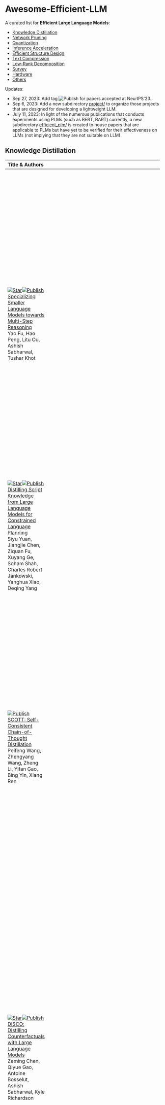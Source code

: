 # Awesome-Efficient-LLM

A curated list for **Efficient Large Language Models**:
  - [Knowledge Distillation](#knowledge-distillation)
  - [Network Pruning](#network-pruning)
  - [Quantization](#quantization)
  - [Inference Acceleration](#inference-acceleration)
  - [Efficient Structure Design](#efficient-structure-design)
  - [Text Compression](#text-compression)
  - [Low-Rank Decomposition](#low-rank-decomposition)
  - [Survey](#survey)
  - [Hardware](#hardware)
  - [Others](#others)   


Updates:
* Sep 27, 2023: Add tag ![Publish](https://img.shields.io/badge/Conference-NeurIPS'23-blue) for papers accepted at NeurIPS'23.
* Sep 6, 2023: Add a new subdirectory [project/](project/) to organize those projects that are designed for developing a lightweight LLM.
* July 11, 2023:
In light of the numerous publications that conducts experiments using PLMs (such as BERT, BART) currently, a new subdirectory [efficient_plm/](efficient_plm/) is created to house papers that are applicable to PLMs but have yet to be verified for their effectiveness on LLMs (not implying that they are not suitable on LLM). 



## Knowledge Distillation
| Title & Authors | Introduction | Links |
|:----|  :----: | :---:|
|[![Star](https://img.shields.io/github/stars/FranxYao/FlanT5-CoT-Specialization.svg?style=social&label=Star)](https://github.com/FranxYao/FlanT5-CoT-Specialization)[![Publish](https://img.shields.io/badge/Conference-ICML'23-blue)]()<br>[Specializing Smaller Language Models towards Multi-Step Reasoning](https://arxiv.org/abs/2301.12726) <br> Yao Fu, Hao Peng, Litu Ou, Ashish Sabharwal, Tushar Khot |<img width="1002" alt="image" src="figures/ModelSpecialization.png"> |[Github](https://github.com/FranxYao/FlanT5-CoT-Specialization) <br> [Paper](https://arxiv.org/abs/2301.12726)|
|[![Star](https://img.shields.io/github/stars/siyuyuan/coscript.svg?style=social&label=Star)](https://github.com/siyuyuan/coscript)[![Publish](https://img.shields.io/badge/Conference-ACL'23%20Outstanding-blue)]()<br>[Distilling Script Knowledge from Large Language Models for Constrained Language Planning](https://arxiv.org/abs/2305.05252) <br> Siyu Yuan, Jiangjie Chen, Ziquan Fu, Xuyang Ge, Soham Shah, Charles Robert Jankowski, Yanghua Xiao, Deqing Yang |<img width="302" alt="image" src="figures/CoScript.png"> |[Github](https://github.com/siyuyuan/coscript) <br> [Paper](https://arxiv.org/abs/2305.05252)|
|[![Publish](https://img.shields.io/badge/Conference-ACL'23%20Outstanding-blue)]()<br>[SCOTT: Self-Consistent Chain-of-Thought Distillation](https://arxiv.org/abs/2305.01879) <br> Peifeng Wang, Zhengyang Wang, Zheng Li, Yifan Gao, Bing Yin, Xiang Ren |<img width="1002" alt="image" src="figures/SCOTT.png"> |[Paper](https://arxiv.org/abs/2305.01879)|
|[![Star](https://img.shields.io/github/stars/eric11eca/disco.svg?style=social&label=Star)](https://github.com/eric11eca/disco)[![Publish](https://img.shields.io/badge/Conference-ACL'23-blue)]()<br>[DISCO: Distilling Counterfactuals with Large Language Models](https://arxiv.org/abs/2212.10534) <br> Zeming Chen, Qiyue Gao, Antoine Bosselut, Ashish Sabharwal, Kyle Richardson |<img width="1002" alt="image" src="figures/disco.png"> |[Github](https://github.com/eric11eca/disco) <br> [Paper](https://arxiv.org/abs/2212.10534)|
|[![Star](https://img.shields.io/github/stars/allenai/i2d2.svg?style=social&label=Star)](https://github.com/allenai/i2d2)[![Publish](https://img.shields.io/badge/Conference-ACL'23-blue)]()<br>[I2D2: Inductive Knowledge Distillation with NeuroLogic and Self-Imitation](https://arxiv.org/abs/2212.09246) <br> Chandra Bhagavatula, Jena D. Hwang, Doug Downey, Ronan Le Bras, Ximing Lu, Lianhui Qin, Keisuke Sakaguchi, Swabha Swayamdipta, Peter West, Yejin Choi |<img width="1002" alt="image" src="https://i2d2.allen.ai/i2d2-fig1.png"> |[Github](https://github.com/allenai/i2d2) <br> [Paper](https://arxiv.org/abs/2212.09246) <br> [Project](https://i2d2.allen.ai/) |
|[![Star](https://img.shields.io/github/stars/allenai/cot_distillation.svg?style=social&label=Star)](https://github.com/allenai/cot_distillation)[![Publish](https://img.shields.io/badge/Conference-ACL'23-blue)]()<br>[Symbolic Chain-of-Thought Distillation: Small Models Can Also "Think" Step-by-Step](https://arxiv.org/abs/2306.14050) <br> Liunian Harold Li, Jack Hessel, Youngjae Yu, Xiang Ren, Kai-Wei Chang, Yejin Choi |<img width="202" alt="image" src="figures/SCoTD.png"> |[Github](https://github.com/allenai/cot_distillation) <br> [Paper](https://arxiv.org/abs/2306.14050)|
|[![Star](https://img.shields.io/github/stars/swarnaHub/ExplanationIntervention.svg?style=social&label=Star)](https://github.com/swarnaHub/ExplanationIntervention) [![Publish](https://img.shields.io/badge/Conference-NeurIPS'23-blue)]() <br>[Can Language Models Teach? Teacher Explanations Improve Student Performance via Theory of Mind](https://arxiv.org/abs/2306.09299) <br> Swarnadeep Saha, Peter Hase, and Mohit Bansal |<img width="302" alt="image" src="https://github.com/swarnaHub/ExplanationIntervention/blob/main/assets/main_fig.png"> |[Github](https://github.com/swarnaHub/ExplanationIntervention) <br> [Paper](https://arxiv.org/abs/2306.09299)|
|[![Star](https://img.shields.io/github/stars/aitsc/GLMKD.svg?style=social&label=Star)](https://github.com/aitsc/GLMKD) [![Publish](https://img.shields.io/badge/Conference-ACL'23%20Industry%20Track-blue)]() <br>[GKD: A General Knowledge Distillation Framework for Large-scale Pre-trained Language Model](https://arxiv.org/abs/2306.06629) <br> Shicheng Tan, Weng Lam Tam, Yuanchun Wang, Wenwen Gong, Yang Yang, Hongyin Tang, Keqing He, Jiahao Liu, Jingang Wang, Shu Zhao, Peng Zhang, Jie Tang |<img width="1002" alt="image" src="figures/GKD.png"> |[Github](https://github.com/aitsc/GLMKD) <br> [Paper](https://arxiv.org/abs/2306.06629)|
|[![Star](https://img.shields.io/github/stars/google-research/distilling-step-by-step.svg?style=social&label=Star)](https://github.com/google-research/distilling-step-by-step) [![Publish](https://img.shields.io/badge/Conference-ACL'23%20Findings-blue)]() <br> [Distilling Step-by-Step! Outperforming Larger Language Models with Less Training Data and Smaller Model Sizes](https://arxiv.org/abs/2305.02301)    <br> Cheng-Yu Hsieh, Chun-Liang Li, Chih-Kuan Yeh, Hootan Nakhost, Yasuhisa Fujii, Alexander Ratner, Ranjay Krishna, Chen-Yu Lee, Tomas Pfister | <img width="2000" alt="image" src="figures/Distill_step_by_step.png">| [Github](https://github.com/google-research/distilling-step-by-step) <br> [Paper](https://arxiv.org/abs/2305.02301) |
| [![Star](https://img.shields.io/github/stars/mbzuai-nlp/LaMini-LM.svg?style=social&label=Star)](https://github.com/mbzuai-nlp/LaMini-LM) <br> [LaMini-LM: A Diverse Herd of Distilled Models from Large-Scale Instructions](https://github.com/mbzuai-nlp/LaMini-LM) <br>Minghao Wu, Abdul Waheed, Chiyu Zhang, Muhammad Abdul-Mageed, Alham Fikri Aji | <img width="1002" alt="image" src="https://github.com/mbzuai-nlp/LaMini-LM/blob/main/images/lamini-pipeline.drawio.png"> | [Github](https://github.com/mbzuai-nlp/LaMini-LM) [paper](https://arxiv.org/abs/2304.14402) |
|[Knowledge Distillation of Large Language Models](https://arxiv.org/abs/2306.08543) <br> Yuxian Gu, Li Dong, Furu Wei, Minlie Huang |<img width="1002" alt="image" src="https://github.com/microsoft/LMOps/blob/main/minillm/figures/method.png"> |[Github](https://github.com/microsoft/LMOps/tree/main/minillm) <br> [Paper](https://arxiv.org/abs/2306.08543)|
|[Teaching Small Language Models to Reason](https://arxiv.org/abs/2212.08410) <br> Lucie Charlotte Magister, Jonathan Mallinson, Jakub Adamek, Eric Malmi, Aliaksei Severyn.  |<img width="202" alt="image" src="figures/Teach_Small_LM_COT.png"> |[Paper](https://arxiv.org/abs/2212.08410)|
| [![Star](https://img.shields.io/github/stars/ananyahjha93/llm-distill.svg?style=social&label=Star)](https://github.com/ananyahjha93/llm-distill) <br> [Large Language Model Distillation Doesn't Need a Teacher](https://arxiv.org/abs/2305.14864) <br> Ananya Harsh Jha, Dirk Groeneveld, Emma Strubell, Iz Beltagy </br> | <img width="2000" alt="image" src="figures/TeacherFreeLLM.png"> | [Github](https://github.com/ananyahjha93/llm-distill) [paper](https://arxiv.org/abs/2305.14864) |
| [The False Promise of Imitating Proprietary LLMs](https://arxiv.org/abs/2305.15717) <br> Arnav Gudibande, Eric Wallace, Charlie Snell, Xinyang Geng, Hao Liu, Pieter Abbeel, Sergey Levine, Dawn Song | <img width="400" alt="image" src="figures/FalsePromise.png"> | [Paper](https://arxiv.org/abs/2305.15717) |
|[![Star](https://img.shields.io/github/stars/jaehunjung1/impossible-distillation.svg?style=social&label=Star)](https://github.com/jaehunjung1/impossible-distillation) <br>[Impossible Distillation: from Low-Quality Model to High-Quality Dataset & Model for Summarization and Paraphrasing](https://arxiv.org/abs/2305.16635) <br> Jaehun Jung, Peter West, Liwei Jiang, Faeze Brahman, Ximing Lu, Jillian Fisher, Taylor Sorensen, Yejin Choi |<img width="1002" alt="image" src="figures/impossible_distillation.png"> |[Github](https://github.com/jaehunjung1/impossible-distillation) [paper](https://arxiv.org/abs/2305.16635) |
|[PaD: Program-aided Distillation Specializes Large Models in Reasoning](https://arxiv.org/abs/2305.13888) <br> Xuekai Zhu, Biqing Qi, Kaiyan Zhang, Xingwei Long, Bowen Zhou |<img width="402" alt="image" src="figures/PaD.png"> |[Paper](https://arxiv.org/abs/2305.13888)|
|[RLCD: Reinforcement Learning from Contrast Distillation for Language Model Alignment](https://arxiv.org/abs/2307.12950) <br> Kevin Yang, Dan Klein, Asli Celikyilmaz, Nanyun Peng, Yuandong Tian |<img width="302" alt="image" src="figures/RLCD.png"> |[Paper](https://arxiv.org/abs/2307.12950)|
|[Sci-CoT: Leveraging Large Language Models for Enhanced Knowledge Distillation in Small Models for Scientific QA](https://arxiv.org/abs/2308.04679) <br> Yuhan Ma, Haiqi Jiang, Chenyou Fan |<img width="302" alt="image" src="figures/Sci-COT.png"> |[Paper](https://arxiv.org/abs/2308.04679)|
|[![Star](https://img.shields.io/github/stars/universal-ner/universal-ner.svg?style=social&label=Star)](https://github.com/universal-ner/universal-ner)<br>[UniversalNER: Targeted Distillation from Large Language Models for Open Named Entity Recognition](https://arxiv.org/abs/2308.03279) <br> Wenxuan Zhou, Sheng Zhang, Yu Gu, Muhao Chen, Hoifung Poon |<img width="302" alt="image" src="figures/UniversalNER.png"> |[Github](https://github.com/universal-ner/universal-ner) <br> [Paper](https://arxiv.org/abs/2308.03279) <br> [Project](https://universal-ner.github.io) |
|[![Star](https://img.shields.io/github/stars/timinar/BabyLlama.svg?style=social&label=Star)](https://github.com/timinar/BabyLlama)<br>[Baby Llama: knowledge distillation from an ensemble of teachers trained on a small dataset with no performance penalty](https://arxiv.org/abs/2308.02019) <br> Inar Timiryasov, Jean-Loup Tastet |<img width="302" alt="image" src="figures/BabyLLaMA.png"> |[Github](https://github.com/timinar/BabyLlama) <br> [Paper](https://arxiv.org/abs/2308.02019) | [Model](https://huggingface.co/timinar/baby-llama-58m) |



## Network Pruning
| Title & Authors | Introduction | Links |
|:----|  :----: | :---:|
| [![Star](https://img.shields.io/github/stars/IST-DASLab/sparsegpt.svg?style=social&label=Star)](https://github.com/IST-DASLab/sparsegpt) [![Publish](https://img.shields.io/badge/Conference-ICML'23-blue)]() [![Type](https://img.shields.io/badge/Unstructured-C2A4A6)]() <br> [SparseGPT: Massive Language Models Can Be Accurately Pruned in One-Shot](https://github.com/IST-DASLab/sparsegpt) <br> Elias Frantar, Dan Alistarh| <img width="522" alt="image" src="figures/sparsegpt.png"> |[Github](https://github.com/IST-DASLab/sparsegpt) [paper](https://arxiv.org/abs/2301.00774) |
| [![Star](https://img.shields.io/github/stars/horseee/LLM-Pruner.svg?style=social&label=Star)](https://github.com/horseee/LLM-Pruner) [![Publish](https://img.shields.io/badge/Conference-NeurIPS'23-blue)]() [![Type](https://img.shields.io/badge/Structural-C2A4A6)]() <br>[LLM-Pruner: On the Structural Pruning of Large Language Models](https://arxiv.org/abs/2305.11627) <br> Xinyin Ma, Gongfan Fang, Xinchao Wang | <img width="561" alt="image" src="figures/llm_pruner.png">| [Github](https://github.com/horseee/LLM-Pruner) [paper](https://arxiv.org/abs/2305.11627)|
|[![Star](https://img.shields.io/github/stars/VITA-Group/essential_sparsity.svg?style=social&label=Star)](https://github.com/VITA-Group/essential_sparsity) [![Publish](https://img.shields.io/badge/Conference-NeurIPS'23-blue)]() [![Type](https://img.shields.io/badge/Unstructured-C2A4A6)]() <br>[The Emergence of Essential Sparsity in Large Pre-trained Models: The Weights that Matter](https://arxiv.org/abs/2306.03805) <br> Ajay Jaiswal, Shiwei Liu, Tianlong Chen, Zhangyang Wang |<img width="1002" alt="image" src="https://user-images.githubusercontent.com/6660499/243539825-ca3b1dbe-bc1c-45d9-a6ea-d1d0c991e997.png"> |[Github](https://github.com/VITA-Group/essential_sparsity) <br> [Paper](https://arxiv.org/abs/2306.03805)|
|[![Star](https://img.shields.io/github/stars/AlibabaResearch/flash-llm.svg?style=social&label=Star)](https://github.com/AlibabaResearch/flash-llm)[![Publish](https://img.shields.io/badge/Conference-VLDB'24-blue)]() [![Type](https://img.shields.io/badge/Unstructured-C2A4A6)]() <br>[Flash-LLM: Enabling Cost-Effective and Highly-Efficient Large Generative Model Inference with Unstructured Sparsity](https://arxiv.org/abs/2309.10285) <br> Haojun Xia, Zhen Zheng, Yuchao Li, Donglin Zhuang, Zhongzhu Zhou, Xiafei Qiu, Yong Li, Wei Lin, Shuaiwen Leon Song |<img width="602" alt="image" src="figures/FlashLLM.png"> |[Github](https://github.com/AlibabaResearch/flash-llm) <br> [Paper](https://arxiv.org/abs/2309.10285)|
|[![Star](https://img.shields.io/github/stars/locuslab/wanda.svg?style=social&label=Star)](https://github.com/locuslab/wanda) [![Type](https://img.shields.io/badge/Unstructured-C2A4A6)]()<br>[A Simple and Effective Pruning Approach for Large Language Models](https://arxiv.org/abs/2306.11695) <br> Mingjie Sun, Zhuang Liu, Anna Bair, J. Zico Kolter |<img width="1002" alt="image" src="https://user-images.githubusercontent.com/20168304/245999360-f951de47-269d-491d-826a-8e6d85627849.png"> |[Github](https://github.com/locuslab/wanda) <br> [Paper](https://arxiv.org/abs/2306.11695)|
|[![Type](https://img.shields.io/badge/Structural-C2A4A6)]() <br> [Pruning Large Language Models via Accuracy Predictor](https://arxiv.org/abs/2309.09507) <br> Yupeng Ji, Yibo Cao, Jiucai Liu |<img width="202" alt="image" src="figures/PruningAccuracyPredictor.png"> |[Paper](https://arxiv.org/abs/2309.09507)|
|[![Type](https://img.shields.io/badge/Benchmark-C2A4A6)]()<br> [Compressing LLMs: The Truth is Rarely Pure and Never Simple](https://arxiv.org/abs/2310.01382) <br> Ajay Jaiswal, Zhe Gan, Xianzhi Du, Bowen Zhang, Zhangyang Wang, Yinfei Yang |<img width="1002" alt="image" src="figures/LLM-KICK.png"> |[Paper](https://arxiv.org/abs/2310.01382)|
|[![Star](https://img.shields.io/github/stars/VITA-Group/Junk_DNA_Hypothesis.svg?style=social&label=Star)](https://github.com/VITA-Group/Junk_DNA_Hypothesis)[![Type](https://img.shields.io/badge/Unstructured-C2A4A6)]()<br>[Junk DNA Hypothesis: A Task-Centric Angle of LLM Pre-trained Weights through Sparsity](https://arxiv.org/abs/2310.02277) <br> Lu Yin, Shiwei Liu, Ajay Jaiswal, Souvik Kundu, Zhangyang Wang |<img width="1002" alt="image" src="figures/junk_DNA.png"> |[Github](https://github.com/VITA-Group/Junk_DNA_Hypothesis) <br> [Paper](https://arxiv.org/abs/2310.02277)|
|[![Star](https://img.shields.io/github/stars/luuyin/OWL.svg?style=social&label=Star)](https://github.com/luuyin/OWL)[![Type](https://img.shields.io/badge/Unstructured-C2A4A6)]() <br>[Outlier Weighed Layerwise Sparsity (OWL): A Missing Secret Sauce for Pruning LLMs to High Sparsity](https://arxiv.org/abs/2310.05175) <br> Lu Yin, You Wu, Zhenyu Zhang, Cheng-Yu Hsieh, Yaqing Wang, Yiling Jia, Mykola Pechenizkiy, Yi Liang, Zhangyang Wang, Shiwei Liu |<img width="1002" alt="image" src="https://github.com/luuyin/OWL/blob/main/Images/Layer_wise_sparsity.png"> |[Github](https://github.com/luuyin/OWL) <br> [Paper](https://arxiv.org/abs/2310.05175)|
|[![Type](https://img.shields.io/badge/Structural-C2A4A6)]() <br>[Compresso: Structured Pruning with Collaborative Prompting Learns Compact Large Language Models](https://arxiv.org/abs/2310.05015) <br> Song Guo, Jiahang Xu, Li Lyna Zhang, Mao Yang |<img width="1002" alt="image" src="figures/compresso.png"> |[Github](https://github.com/microsoft/Moonlit/tree/main/Compresso) <br> [Paper](https://arxiv.org/abs/2310.05015)|
|[![Star](https://img.shields.io/github/stars/princeton-nlp/LLM-Shearing.svg?style=social&label=Star)](https://github.com/princeton-nlp/LLM-Shearing) [![Type](https://img.shields.io/badge/Structural-C2A4A6)]() <br>[Sheared LLaMA: Accelerating Language Model Pre-training via Structured Pruning](https://arxiv.org/abs/2310.06694) <br> Mengzhou Xia, Tianyu Gao, Zhiyuan Zeng, Danqi Chen |<img width="1002" alt="image" src="figures/LLM-shearing.png"> |[Github](https://github.com/princeton-nlp/LLM-Shearing) <br> [Paper](https://arxiv.org/abs/2310.06694)|
|[![Star](https://img.shields.io/github/stars/IST-DASLab/SparseFinetuning.svg?style=social&label=Star)](https://github.com/IST-DASLab/SparseFinetuning) [![Type](https://img.shields.io/badge/Unstructured-C2A4A6)]() <br>[Sparse Finetuning for Inference Acceleration of Large Language Models](https://arxiv.org/abs/2310.06927) <br> Eldar Kurtic, Denis Kuznedelev, Elias Frantar, Michael Goin, Dan Alistarh |<img width="1002" alt="image" src="figures/SquareHead.png"> |[Github](https://github.com/IST-DASLab/SparseFinetuning) <br> [Paper](https://arxiv.org/abs/2310.06927)|
|[ReLU Strikes Back: Exploiting Activation Sparsity in Large Language Models](https://arxiv.org/abs/2310.04564) [![Type](https://img.shields.io/badge/Unstructured-C2A4A6)]() <br> Iman Mirzadeh, Keivan Alizadeh, Sachin Mehta, Carlo C Del Mundo, Oncel Tuzel, Golnoosh Samei, Mohammad Rastegari, Mehrdad Farajtabar |<img width="1002" alt="image" src="figures/relufication.png"> |[Paper](https://arxiv.org/abs/2310.04564)|
|[The Cost of Down-Scaling Language Models: Fact Recall Deteriorates before In-Context Learning](https://arxiv.org/abs/2310.04680) [![Type](https://img.shields.io/badge/Unstructured-C2A4A6)]() <br> Tian Jin, Nolan Clement, Xin Dong, Vaishnavh Nagarajan, Michael Carbin, Jonathan Ragan-Kelley, Gintare Karolina Dziugaite |<img width="1002" alt="image" src="figures/recall_and_icl.png"> |[Paper](https://arxiv.org/abs/2310.04680)|


## Quantization
| Title & Authors | Introduction | Links |
|:--|  :----: | :---:|
|[![Star](https://img.shields.io/github/stars/IST-DASLab/gptq.svg?style=social&label=Star)](https://github.com/IST-DASLab/gptq)[![Publish](https://img.shields.io/badge/Conference-ICLR'22-blue)]()<br>[GPTQ: Accurate Post-Training Quantization for Generative Pre-trained Transformers](https://arxiv.org/abs/2210.17323) <br> Elias Frantar, Saleh Ashkboos, Torsten Hoefler, Dan Alistarh |<img width="202" alt="image" src="figures/GPTQ.png"> |[Github](https://github.com/IST-DASLab/gptq) <br> [Paper](https://arxiv.org/abs/2210.17323)|o
|[![Star](https://img.shields.io/github/stars/mit-han-lab/smoothquant.svg?style=social&label=Star)](https://github.com/mit-han-lab/smoothquant)[![Publish](https://img.shields.io/badge/Conference-ICML'23-blue)]() <br>[SmoothQuant: Accurate and Efficient Post-Training Quantization for Large Language Models](https://arxiv.org/abs/2211.10438) <br> Guangxuan Xiao, Ji Lin, Mickael Seznec, Hao Wu, Julien Demouth, Song Han |<img width="1002" alt="image" src="https://github.com/mit-han-lab/smoothquant/blob/main/figures/intuition.png"> |[Github](https://github.com/mit-han-lab/smoothquant) <br> [Paper](https://arxiv.org/abs/2211.10438)|
| [![Star](https://img.shields.io/github/stars/artidoro/qlora.svg?style=social&label=Star)](https://github.com/artidoro/qlora) [![Publish](https://img.shields.io/badge/Conference-NeurIPS'23-blue)]() <br>[QLoRA: Efficient Finetuning of Quantized LLMs](https://arxiv.org/abs/2305.14314) <br> Tim Dettmers, Artidoro Pagnoni, Ari Holtzman, Luke Zettlemoyer | ![](figures/qlora.png) | <br>[Github](https://github.com/artidoro/qlora)</br> [Paper](https://arxiv.org/abs/2305.14314) |
|[![Star](https://img.shields.io/github/stars/jerry-chee/QuIP.svg?style=social&label=Star)](https://github.com/jerry-chee/QuIP) [![Publish](https://img.shields.io/badge/Conference-NeurIPS'23-blue)]() <br>[QuIP: 2-Bit Quantization of Large Language Models With Guarantees](https://arxiv.org/abs/2307.13304) <br> Jerry Chee, Yaohui Cai, Volodymyr Kuleshov, Christopher De SaXQ |<img width="302" alt="image" src="figures/QuIP.png"> |[Github](https://github.com/jerry-chee/QuIP) <br> [Paper](https://arxiv.org/abs/2307.13304)|
|[![Publish](https://img.shields.io/badge/Conference-NeurIPS'23-blue)]()<br>[Memory-Efficient Fine-Tuning of Compressed Large Language Models via sub-4-bit Integer Quantization](https://arxiv.org/abs/2305.14152) <br> Jeonghoon Kim, Jung Hyun Lee, Sungdong Kim, Joonsuk Park, Kang Min Yoo, Se Jung Kwon, Dongsoo Lee |<img width="1002" alt="image" src="figures/PEQA.png"> |[Paper](https://arxiv.org/abs/2305.14152)|
|[![Publish](https://img.shields.io/badge/Conference-ICML'23%20ES%20FOMO-blue)]()<br>[GPT-Zip: Deep Compression of Finetuned Large Language Models](https://openreview.net/forum?id=hO0c2tG2xL) <br> Berivan Isik, Hermann Kumbong, Wanyi Ning, Xiaozhe Yao, Sanmi Koyejo, Ce Zhang |<img width="1002" alt="image" src="figures/GPT-Zip.png"> |[Paper](https://openreview.net/forum?id=hO0c2tG2xL)|
|[![Star](https://img.shields.io/github/stars/mit-han-lab/llm-awq.svg?style=social&label=Star)](https://github.com/mit-han-lab/llm-awq) <br>[AWQ: Activation-aware Weight Quantization for LLM Compression and Acceleration](https://arxiv.org/abs/2306.00978) <br> Ji Lin, Jiaming Tang, Haotian Tang, Shang Yang, Xingyu Dang, Song Han |<img width="1002" alt="image" src="https://github.com/mit-han-lab/llm-awq/blob/main/figures/overview.png"> |[Github](https://github.com/mit-han-lab/llm-awq) <br> [Paper](https://arxiv.org/abs/2306.00978)|
| [![Star](https://img.shields.io/github/stars/hahnyuan/RPTQ4LLM.svg?style=social&label=Star)](https://github.com/hahnyuan/RPTQ4LLM) <br>[RPTQ: Reorder-based Post-training Quantization for Large Language Models](https://arxiv.org/abs/2304.01089) <br> Zhihang Yuan and Lin Niu and Jiawei Liu and Wenyu Liu and Xinggang Wang and Yuzhang Shang and Guangyu Sun and Qiang Wu and Jiaxiang Wu and Bingzhe Wu | ![](https://github.com/hahnyuan/RPTQ4LLM/blob/master/ims/cover.png) | <br>[Github](https://github.com/hahnyuan/RPTQ4LLM)</br> [Paper](https://arxiv.org/abs/2304.01089) |
|[ZeroQuant-V2: Exploring Post-training Quantization in LLMs from Comprehensive Study to Low Rank Compensation](https://arxiv.org/abs/2303.08302) <br> Zhewei Yao, Xiaoxia Wu, Cheng Li, Stephen Youn, Yuxiong He |<img width="402" alt="image" src="figures/zeroquant-v2.png"> |[Paper](https://arxiv.org/abs/2303.08302)|
| [![Star](https://img.shields.io/github/stars/SqueezeAILab/SqueezeLLM.svg?style=social&label=Star)](https://github.com/SqueezeAILab/SqueezeLLM) <br>[SqueezeLLM: Dense-and-Sparse Quantization](https://arxiv.org/pdf/2306.07629.pdf) <br>Sehoon Kim, Coleman Hooper, Amir Gholami, Zhen Dong, Xiuyu Li, Sheng Shen, Michael W. Mahoney, Kurt Keutzer | <img width="1102" alt="image" src="figures/SqueezeLLM.png"> |[Github](https://github.com/SqueezeAILab/SqueezeLLM) <br> [Paper](https://arxiv.org/pdf/2306.07629.pdf)|
| [Outlier Suppression+: Accurate quantization of large language models by equivalent and optimal shifting and scaling](https://arxiv.org/abs/2304.09145v1) <br> Xiuying Wei , Yunchen Zhang, Yuhang Li, Xiangguo Zhang, Ruihao Gong, Jinyang Guo, Xianglong Liu|  <img width="1102" alt="image" src="figures/outliersuppression.png"> | [Paper](https://arxiv.org/abs/2304.09145v1)|
|[Integer or Floating Point? New Outlooks for Low-Bit Quantization on Large Language Models](https://arxiv.org/abs/2305.12356) <br> Yijia Zhang, Lingran Zhao, Shijie Cao, Wenqiang Wang, Ting Cao, Fan Yang, Mao Yang, Shanghang Zhang, Ningyi Xu |<img width="1002" alt="image" src="figures/MoFQ.png"> |[Paper](https://arxiv.org/abs/2305.12356)|
|[LLM-QAT: Data-Free Quantization Aware Training for Large Language Models](https://arxiv.org/abs/2305.17888) <br> Zechun Liu, Barlas Oguz, Changsheng Zhao, Ernie Chang, Pierre Stock, Yashar Mehdad, Yangyang Shi, Raghuraman Krishnamoorthi, Vikas Chandra |<img width="1002" alt="image" src="figures/LLM-QAT.png"> |[Paper](https://arxiv.org/abs/2305.17888)|
|[![Star](https://img.shields.io/github/stars/Vahe1994/SpQR.svg?style=social&label=Star)](https://github.com/Vahe1994/SpQR) <br>[SpQR: A Sparse-Quantized Representation for Near-Lossless LLM Weight Compression](https://arxiv.org/abs/2306.03078) <br> Tim Dettmers, Ruslan Svirschevski, Vage Egiazarian, Denis Kuznedelev, Elias Frantar, Saleh Ashkboos, Alexander Borzunov, Torsten Hoefler, Dan Alistarh |<img width="1002" alt="image" src="figures/SpQR.png"> |[Github](https://github.com/Vahe1994/SpQR) <br> [Paper](https://arxiv.org/abs/2306.03078)|
|[![Star](https://img.shields.io/github/stars/xvyaward/owq.svg?style=social&label=Star)](https://github.com/xvyaward/owq) <br>[OWQ: Lessons learned from activation outliers for weight quantization in large language models](https://arxiv.org/abs/2306.02272) <br> Changhun Lee, Jungyu Jin, Taesu Kim, Hyungjun Kim, Eunhyeok Park |<img width="1002" alt="image" src="figures/OWQ.png"> |[Github](https://github.com/xvyaward/owq) <br> [Paper](https://arxiv.org/abs/2306.02272)|
|[![Star](https://img.shields.io/github/stars/RUCAIBox/QuantizedEmpirical.svg?style=social&label=Star)](https://github.com/RUCAIBox/QuantizedEmpirical)<br>[Do Emergent Abilities Exist in Quantized Large Language Models: An Empirical Study](https://arxiv.org/abs/2307.08072) <br> Peiyu Liu, Zikang Liu, Ze-Feng Gao, Dawei Gao, Wayne Xin Zhao, Yaliang Li, Bolin Ding, Ji-Rong Wen |<img width="1002" alt="image" src="figures/QuantizedEmpirical.png"> |[Github](https://github.com/RUCAIBox/QuantizedEmpirical) <br> [Paper](https://arxiv.org/abs/2307.08072)|
|[ZeroQuant-FP: A Leap Forward in LLMs Post-Training W4A8 Quantization Using Floating-Point Formats](https://arxiv.org/abs/2307.09782) <br> Xiaoxia Wu, Zhewei Yao, Yuxiong He |<img width="1002" alt="image" src="figures/ZeroQuant-FP.png"> |[Paper](https://arxiv.org/abs/2307.09782)|
|[FPTQ: Fine-grained Post-Training Quantization for Large Language Models](https://arxiv.org/abs/2308.15987) <br> Qingyuan Li, Yifan Zhang, Liang Li, Peng Yao, Bo Zhang, Xiangxiang Chu, Yerui Sun, Li Du, Yuchen Xie |<img width="1002" alt="image" src="figures/FPTQ.png"> |[Paper](https://arxiv.org/abs/2308.15987)|
|[QuantEase: Optimization-based Quantization for Language Models - An Efficient and Intuitive Algorithm](https://arxiv.org/abs/2309.01885) <br> Kayhan Behdin, Ayan Acharya, Aman Gupta, Sathiya Keerthi, Rahul Mazumder |<img width="1002" alt="image" src="figures/QuantEase.png"> |[Paper](https://arxiv.org/abs/2309.01885)|
|[Norm Tweaking: High-performance Low-bit Quantization of Large Language Models](https://arxiv.org/abs/2309.02784) <br> Liang Li, Qingyuan Li, Bo Zhang, Xiangxiang Chu |<img width="302" alt="image" src="figures/NormTweaking.png"> |[Paper](https://arxiv.org/abs/2309.02784)|
|[Optimize Weight Rounding via Signed Gradient Descent for the Quantization of LLMs](https://arxiv.org/abs/2309.05516) <br> Wenhua Cheng, Weiwei Zhang, Haihao Shen, Yiyang Cai, Xin He, Kaokao Lv |<img width="1002" alt="image" src="figures/SignRound.png"> |[Github](https://github.com/intel/neural-compressor) <br> [Paper](https://arxiv.org/abs/2309.05516)|
|[![Star](https://img.shields.io/github/stars/yuhuixu1993/qa-lora.svg?style=social&label=Star)](https://github.com/yuhuixu1993/qa-lora)<br>[QA-LoRA: Quantization-Aware Low-Rank Adaptation of Large Language Models](https://arxiv.org/abs/2309.14717) <br> Yuhui Xu, Lingxi Xie, Xiaotao Gu, Xin Chen, Heng Chang, Hengheng Zhang, Zhensu Chen, Xiaopeng Zhang, Qi Tian |<img width="1002" alt="image" src="https://github.com/yuhuixu1993/qa-lora/blob/main/image/qalora.png"> |[Github](https://github.com/yuhuixu1993/qa-lora) <br> [Paper](https://arxiv.org/abs/2309.14717)|
|[ModuLoRA: Finetuning 3-Bit LLMs on Consumer GPUs by Integrating with Modular Quantizers](https://arxiv.org/abs/2309.16119) <br> Junjie Yin, Jiahao Dong, Yingheng Wang, Christopher De Sa, Volodymyr Kuleshov |<img width="1002" alt="image" src="figures/ModuLoRA.png"> |[Paper](https://arxiv.org/abs/2309.16119)|
|[![Star](https://img.shields.io/github/stars/hahnyuan/PB-LLM.svg?style=social&label=Star)](https://github.com/hahnyuan/PB-LLM)<br>[PB-LLM: Partially Binarized Large Language Models](https://arxiv.org/abs/2310.00034) <br> Yuzhang Shang, Zhihang Yuan, Qiang Wu, Zhen Dong |<img width="1002" alt="image" src="figures/PB-LLM.png"> |[Github](https://github.com/hahnyuan/PB-LLM) <br> [Paper](https://arxiv.org/abs/2310.00034)|
|[Dual Grained Quantization: Efficient Fine-Grained Quantization for LLM](https://arxiv.org/abs/2310.04836) <br> Luoming Zhang, Wen Fei, Weijia Wu, Yefei He, Zhenyu Lou, Hong Zhou |<img width="1002" alt="image" src="figures/DGQ.png"> |[Paper](https://arxiv.org/abs/2310.04836)|
|[QFT: Quantized Full-parameter Tuning of LLMs with Affordable Resources](https://arxiv.org/abs/2310.07147) <br> Zhikai Li, Xiaoxuan Liu, Banghua Zhu, Zhen Dong, Qingyi Gu, Kurt Keutzer |<img width="1002" alt="image" src="figures/QFT.png"> |[Paper](https://arxiv.org/abs/2310.07147)|


## Inference Acceleration
| Title & Authors | Introduction | Links |
|:--|  :----: | :---:|
|[![Star](https://img.shields.io/github/stars/FMInference/DejaVu.svg?style=social&label=Star)](https://github.com/FMInference/DejaVu)[![Publish](https://img.shields.io/badge/Conference-ICML'23%20Oral-blue)]()<br>[Deja Vu: Contextual Sparsity for Efficient LLMs at Inference Time](https://openreview.net/forum?id=wIPIhHd00i) <br> Zichang Liu, Jue WANG, Tri Dao, Tianyi Zhou, Binhang Yuan, Zhao Song, Anshumali Shrivastava, Ce Zhang, Yuandong Tian, Christopher Re, Beidi Chen |<img width="202" alt="image" src="figures/DajeVu.png"> |[Github](https://github.com/FMInference/DejaVu) <br> [Paper](https://openreview.net/forum?id=wIPIhHd00i)|
|[![Publish](https://img.shields.io/badge/Conference-NeurIPS'23-blue)]()<br>[Scissorhands: Exploiting the Persistence of Importance Hypothesis for LLM KV Cache Compression at Test Time](https://arxiv.org/abs/2305.17118) <br> Zichang Liu, Aditya Desai, Fangshuo Liao, Weitao Wang, Victor Xie, Zhaozhuo Xu, Anastasios Kyrillidis, Anshumali Shrivastava |<img width="302" alt="image" src="figures/Scissorhands.png"> |[Paper](https://arxiv.org/abs/2305.17118)|
|[![Publish](https://img.shields.io/badge/Conference-NeurIPS'23-blue)]()<br>[Dynamic Context Pruning for Efficient and Interpretable Autoregressive Transformers](https://arxiv.org/abs/2305.15805) <br> Sotiris Anagnostidis, Dario Pavllo, Luca Biggio, Lorenzo Noci, Aurelien Lucchi, Thomas Hofmann |<img width="1602" alt="image" src="figures/DCP.png"> |[Paper](https://arxiv.org/abs/2305.15805)|
|[![Star](https://img.shields.io/github/stars/microsoft/LLMLingua.svg?style=social&label=Star)](https://github.com/microsoft/LLMLingua)[![Publish](https://img.shields.io/badge/Conference-EMNLP'23-blue)]()<br>[LLMLingua: Compressing Prompts for Accelerated Inference of Large Language Models](https://arxiv.org/abs/2310.05736) <br> Huiqiang Jiang, Qianhui Wu, Chin-Yew Lin, Yuqing Yang, Lili Qiu |<img width="1002" alt="image" src="https://github.com/microsoft/LLMLingua/blob/main/images/LLMLingua_framework.png"> |[Github](https://github.com/microsoft/LLMLingua) <br> [Paper](https://arxiv.org/abs/2310.05736)|
|[![Star](https://img.shields.io/github/stars/raymin0223/fast_robust_early_exit.svg?style=social&label=Star)](https://github.com/raymin0223/fast_robust_early_exit)[![Publish](https://img.shields.io/badge/Conference-EMNLP'23-blue)]()<br>[Fast and Robust Early-Exiting Framework for Autoregressive Language Models with Synchronized Parallel Decoding](https://arxiv.org/abs/2310.05424) <br> Sangmin Bae, Jongwoo Ko, Hwanjun Song, Se-Young Yun |<img width="1002" alt="image" src="figures/FREE.png"> |[Github](https://github.com/raymin0223/fast_robust_early_exit) <br> [Paper](https://arxiv.org/abs/2310.05424)|
|[![Star](https://img.shields.io/github/stars/liyucheng09/Selective_Context.svg?style=social&label=Star)](https://github.com/liyucheng09/Selective_Context)[![Publish](https://img.shields.io/badge/Conference-EMNLP'23-blue)]()<br>[Compressing Context to Enhance Inference Efficiency of Large Language Models](https://arxiv.org/abs/2310.06201) <br> Yucheng Li, Bo Dong, Chenghua Lin, Frank Guerin |<img width="1002" alt="image" src="figures/selective_context.png"> |[Github](https://github.com/liyucheng09/Selective_Context) <br> [Paper](https://arxiv.org/abs/2310.06201)|
|[![Publish](https://img.shields.io/badge/Conference-ICML'23%20ES%20FOMO-blue)]()<br>[Accelerating LLM Inference with Staged Speculative Decoding](https://arxiv.org/abs/2308.04623) <br> Benjamin Spector, Chris Re |<img width="302" alt="image" src="figures/StagedSpec.png"> |[Paper](https://arxiv.org/abs/2308.04623)|
| [Inference with Reference: Lossless Acceleration of Large Language Models](https://arxiv.org/abs/2304.04487) <br> Nan Yang, Tao Ge, Liang Wang, Binxing Jiao, Daxin Jiang, Linjun Yang, Rangan Majumder, Furu Wei | <img width="600" alt="image" src="figures/llma.png"> | [Github](https://github.com/microsoft/LMOps/tree/main/llma) <br> [paper](https://arxiv.org/abs/2304.04487) |
| [![Star](https://img.shields.io/github/stars/flexflow/FlexFlow.svg?style=social&label=Star)](https://github.com/flexflow/FlexFlow/tree/inference) <br> [SpecInfer: Accelerating Generative LLM Serving with Speculative Inference and Token Tree Verification](https://arxiv.org/abs/2305.09781) <br> Xupeng Miao, Gabriele Oliaro, Zhihao Zhang, Xinhao Cheng, Zeyu Wang, Rae Ying Yee Wong, Zhuoming Chen, Daiyaan Arfeen, Reyna Abhyankar, Zhihao Jia| <img width="600" alt="image" src="https://github.com/flexflow/FlexFlow/blob/inference/img/overview.png">| [Github](https://github.com/flexflow/FlexFlow/tree/inference) <br> [paper](https://arxiv.org/abs/2305.09781) |
|[SkipDecode: Autoregressive Skip Decoding with Batching and Caching for Efficient LLM Inference](https://arxiv.org/abs/2307.02628) <br> Luciano Del Corro, Allie Del Giorno, Sahaj Agarwal, Bin Yu, Ahmed Awadallah, Subhabrata Mukherjee |<img width="1002" alt="image" src="figures/SkipDecode.png"> |[Paper](https://arxiv.org/abs/2307.02628)|
|[Skeleton-of-Thought: Large Language Models Can Do Parallel Decoding](https://arxiv.org/abs/2307.15337) <br> Xuefei Ning, Zinan Lin, Zixuan Zhou, Huazhong Yang, Yu Wang |<img width="1002" alt="image" src="figures/SoT.png"> |[Paper](https://arxiv.org/abs/2307.15337)|
|[![Star](https://img.shields.io/github/stars/dilab-zju/self-speculative-decoding.svg?style=social&label=Star)](https://github.com/dilab-zju/self-speculative-decoding)<br>[Draft & Verify: Lossless Large Language Model Acceleration via Self-Speculative Decoding](https://arxiv.org/abs/2309.08168) <br> Jun Zhang, Jue Wang, Huan Li, Lidan Shou, Ke Chen, Gang Chen, Sharad Mehrotra |<img width="1002" alt="image" src="https://github.com/dilab-zju/self-speculative-decoding/blob/main/assets/intro.png"> |[Github](https://github.com/dilab-zju/self-speculative-decoding) <br> [Paper](https://arxiv.org/abs/2309.08168)|
|[![Star](https://img.shields.io/github/stars/mit-han-lab/streaming-llm.svg?style=social&label=Star)](https://github.com/mit-han-lab/streaming-llm)<br>[Efficient Streaming Language Models with Attention Sinks](https://arxiv.org/abs/2309.17453) <br> Guangxuan Xiao, Yuandong Tian, Beidi Chen, Song Han, Mike Lewis |<img width="1002" alt="image" src="https://github.com/mit-han-lab/streaming-llm/blob/main/figures/schemes.png"> |[Github](https://github.com/mit-han-lab/streaming-llm) <br> [Paper](https://arxiv.org/abs/2309.17453)|
|[(Dynamic) Prompting might be all you need to repair Compressed LLMs](https://arxiv.org/abs/2310.00867) <br> Duc N.M Hoang, Minsik Cho, Thomas Merth, Mohammad Rastegari, Zhangyang Wang |<img width="1002" alt="image" src="figures/IDP.png"> |[Paper](https://arxiv.org/abs/2310.00867)|
|[Model Tells You What to Discard: Adaptive KV Cache Compression for LLMs](https://arxiv.org/abs/2310.01801) <br> Suyu Ge, Yunan Zhang, Liyuan Liu, Minjia Zhang, Jiawei Han, Jianfeng Gao |<img width="1002" alt="image" src="figures/FastGen.png"> |[Paper](https://arxiv.org/abs/2310.01801)|
|[![Star](https://img.shields.io/github/stars/MurongYue/LLM_MoT_cascade.svg?style=social&label=Star)](https://github.com/MurongYue/LLM_MoT_cascade)<br>[Large Language Model Cascades with Mixture of Thoughts Representations for Cost-efficient Reasoning](https://arxiv.org/abs/2310.03094) <br> Murong Yue, Jie Zhao, Min Zhang, Liang Du, Ziyu Yao |<img width="1002" alt="image" src="figures/LLM_MoT_cascade.png"> |[Github](https://github.com/MurongYue/LLM_MoT_cascade) <br> [Paper](https://arxiv.org/abs/2310.03094)|
|[![Star](https://img.shields.io/github/stars/microsoft/LLMLingua.svg?style=social&label=Star)](https://github.com/microsoft/LLMLingua)<br>[LongLLMLingua: Accelerating and Enhancing LLMs in Long Context Scenarios via Prompt Compression](https://arxiv.org/abs/2310.06839) <br> Huiqiang Jiang, Qianhui Wu, Xufang Luo, Dongsheng Li, Chin-Yew Lin, Yuqing Yang, Lili Qiu |<img width="1002" alt="image" src="figures/longllmlingua.png"> |[Github](https://github.com/microsoft/LLMLingua) <br> [Paper](https://arxiv.org/abs/2310.06839)|
|[CacheGen: Fast Context Loading for Language Model Applications](https://arxiv.org/abs/2310.07240) <br> Yuhan Liu, Hanchen Li, Kuntai Du, Jiayi Yao, Yihua Cheng, Yuyang Huang, Shan Lu, Michael Maire, Henry Hoffmann, Ari Holtzman, Ganesh Ananthanarayanan, Junchen Jiang |<img width="1002" alt="image" src="figures/CacheGen.png"> |[Paper](https://arxiv.org/abs/2310.07240)|

## Efficient Structure Design
| Title & Authors | Introduction | Links |
|:--|  :----: | :---:|
|[![Star](https://img.shields.io/github/stars/Dao-AILab/flash-attention.svg?style=social&label=Star)](https://github.com/Dao-AILab/flash-attention)[![Publish](https://img.shields.io/badge/Conference-NeurIPS'22-blue)]()<br>[FlashAttention: Fast and Memory-Efficient Exact Attention with IO-Awareness](https://arxiv.org/abs/2205.14135) <br> Tri Dao, Daniel Y. Fu, Stefano Ermon, Atri Rudra, Christopher Ré |<img width="1002" alt="image" src="https://github.com/Dao-AILab/flash-attention/blob/main/assets/flashattn_banner.jpg"> |[Github](https://github.com/Dao-AILab/flash-attention) <br> [Paper](https://arxiv.org/abs/2205.14135)|
|[![Star](https://img.shields.io/github/stars/Dao-AILab/flash-attention.svg?style=social&label=Star)](https://github.com/Dao-AILab/flash-attention)<br>[FlashAttention-2: Faster Attention with Better Parallelism and Work Partitioning](https://arxiv.org/pdf/2307.08691.pdf) <br> Tri Dao |<img width="1002" alt="image" src="figures/FlashAttention2.png"> |[Github](https://github.com/Dao-AILab/flash-attention) <br> [Paper](https://arxiv.org/pdf/2307.08691.pdf)|


## Text Compression
| Title & Authors | Introduction | Links |
|:--|  :----: | :---:|
|[![Publish](https://img.shields.io/badge/Conference-ICML'23%20Workshop-blue)]()<br>[EntropyRank: Unsupervised Keyphrase Extraction via Side-Information Optimization for Language Model-based Text Compression](https://arxiv.org/abs/2308.13399) <br> Alexander Tsvetkov. Alon Kipnis |<img width="1002" alt="image" src="figures/EntropyRank.png"> |[Paper](https://arxiv.org/abs/2308.13399)|
|[LLMZip: Lossless Text Compression using Large Language Models](https://arxiv.org/abs/2306.04050) <br> Chandra Shekhara Kaushik Valmeekam, Krishna Narayanan, Dileep Kalathil, Jean-Francois Chamberland, Srinivas Shakkottai |<img width="1002" alt="image" src="figures/LLMZip.png"> |[Paper](https://arxiv.org/abs/2306.04050) \| [Unofficial Github](https://github.com/erika-n/GPTzip)|
|[![Star](https://img.shields.io/github/stars/princeton-nlp/AutoCompressors.svg?style=social&label=Star)](https://github.com/princeton-nlp/AutoCompressors)<br>[Adapting Language Models to Compress Contexts](https://arxiv.org/abs/2305.14788) <br> Alexis Chevalier, Alexander Wettig, Anirudh Ajith, Danqi Chen |<img width="202" alt="image" src="figures/AutoCompressor.png"> |[Github](https://github.com/princeton-nlp/AutoCompressors) <br> [Paper](https://arxiv.org/abs/2305.14788)|
|[In-context Autoencoder for Context Compression in a Large Language Model](https://arxiv.org/abs/2307.06945) <br> Tao Ge, Jing Hu, Xun Wang, Si-Qing Chen, Furu Wei |<img width="502" alt="image" src="figures/ICAE.png"> |[Paper](https://arxiv.org/abs/2307.06945)|
|[Nugget 2D: Dynamic Contextual Compression for Scaling Decoder-only Language Model](https://arxiv.org/abs/2310.02409) <br> Guanghui Qin, Corby Rosset, Ethan C. Chau, Nikhil Rao, Benjamin Van Durme |<img width="1002" alt="image" src="figures/nugget2D.png"> |[Paper](https://arxiv.org/abs/2310.02409)|



## Low-Rank Decomposition
| Title & Authors | Introduction | Links |
|:--|  :----: | :---:|
|[![Star](https://img.shields.io/github/stars/yxli2123/LoSparse.svg?style=social&label=Star)](https://github.com/yxli2123/LoSparse) [![Publish](https://img.shields.io/badge/Conference-ICML'23-blue)]() <br>[LoSparse: Structured Compression of Large Language Models based on Low-Rank and Sparse Approximation](https://arxiv.org/abs/2306.11222) <br> Yixiao Li, Yifan Yu, Qingru Zhang, Chen Liang, Pengcheng He, Weizhu Chen, Tuo Zhao |<img width="302" alt="image" src="figures/LoSparse.png"> |[Github](https://github.com/yxli2123/LoSparse) <br> [Paper](https://arxiv.org/abs/2306.11222)|
|[TensorGPT: Efficient Compression of the Embedding Layer in LLMs based on the Tensor-Train Decomposition](https://arxiv.org/abs/2307.00526) <br> Mingxue Xu, Yao Lei Xu, Danilo P. Mandic |<img width="1002" alt="image" src="figures/TT-SVD.png"> |[Paper](https://arxiv.org/abs/2307.00526)|
|[LORD: Low Rank Decomposition Of Monolingual Code LLMs For One-Shot Compression](https://arxiv.org/abs/2309.14021) <br> Ayush Kaushal, Tejas Vaidhya, Irina Rish |<img width="302" alt="image" src="figures/LoRD.png"> |[Paper](https://arxiv.org/abs/2309.14021)<br>[Project](https://huggingface.co/nolanoAI)|

## Survey
| Title & Authors | Introduction | Links |
|:--|  :----: | :---:|
|[A Survey on Model Compression for Large Language Models](https://arxiv.org/abs/2308.07633) <br> Xunyu Zhu, Jian Li, Yong Liu, Can Ma, Weiping Wang |<img width="1002" alt="image" src="figures/survey_xunyu.png"> |[Paper](https://arxiv.org/abs/2308.07633)|


## Hardware
* [![Publish](https://img.shields.io/badge/Conference-ICML'23-blue)]() [![Star](https://img.shields.io/github/stars/FMInference/FlexGen.svg?style=social&label=Star)](https://github.com/FMInference/FlexGen) [FlexGen: High-Throughput Generative Inference of Large Language Models with a Single GPU](https://arxiv.org/abs/2303.06865). Ying Sheng, Lianmin Zheng, Binhang Yuan, Zhuohan Li, Max Ryabinin, Daniel Y. Fu, Zhiqiang Xie, Beidi Chen, Clark Barrett, Joseph E. Gonzalez, Percy Liang, Christopher Ré, Ion Stoica, Ce Zhang. [[Paper]](https://arxiv.org/abs/2303.06865)[[Github]](https://github.com/FMInference/FlexGen)
* [![Publish](https://img.shields.io/badge/Conference-SOSP%202023-blue)]() [![Star](https://img.shields.io/github/stars/vllm-project/vllm.svg?style=social&label=Star)](https://github.com/vllm-project/vllm) [Efficient Memory Management for Large Language Model Serving with PagedAttention](https://arxiv.org/abs/2309.06180). Woosuk Kwon, Zhuohan Li, Siyuan Zhuang, Ying Sheng, Lianmin Zheng, Cody Hao Yu, Joseph E. Gonzalez, Hao Zhang, Ion Stoica. [[Paper]](https://arxiv.org/abs/2309.06180)[[Github]](https://github.com/vllm-project/vllm)
* [EdgeMoE: Fast On-Device Inference of MoE-based Large Language Models](https://arxiv.org/abs/2308.14352v1). Rongjie Yi, Liwei Guo, Shiyun Wei, Ao Zhou, Shangguang Wang, Mengwei Xu. [[Paper]](https://arxiv.org/abs/2308.14352v1)
* [![Publish](https://img.shields.io/badge/Conference-ICCAD'23-blue)]() [GPT4AIGChip: Towards Next-Generation AI Accelerator Design Automation via Large Language Models](https://arxiv.org/abs/2309.10730). Yonggan Fu, Yongan Zhang, Zhongzhi Yu, Sixu Li, Zhifan Ye, Chaojian Li, Cheng Wan, Yingyan Lin. [[Paper]](https://arxiv.org/abs/2309.10730)
* [Rethinking Memory and Communication Cost for Efficient Large Language Model Training](https://arxiv.org/abs/2310.06003). Chan Wu, Hanxiao Zhang, Lin Ju, Jinjing Huang, Youshao Xiao, Zhaoxin Huan, Siyuan Li, Fanzhuang Meng, Lei Liang, Xiaolu Zhang, Jun Zhou. [[Paper]](https://arxiv.org/abs/2310.06003)

## Others
* [CPET: Effective Parameter-Efficient Tuning for Compressed Large Language Models](https://arxiv.org/abs/2307.07705). Weilin Zhao, Yuxiang Huang, Xu Han, Zhiyuan Liu, Zhengyan Zhang, Maosong Sun. [[Paper]](https://arxiv.org/abs/2307.07705)

